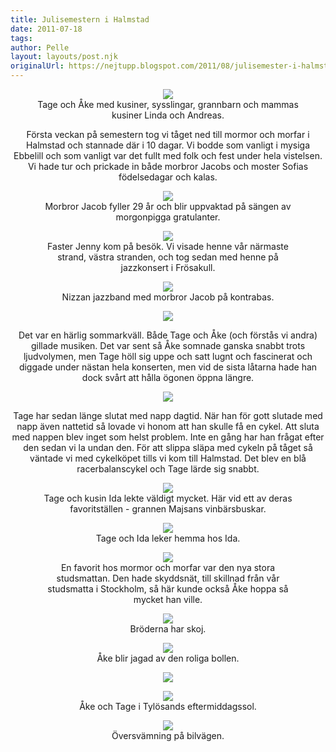```yaml
---
title: Julisemestern i Halmstad
date: 2011-07-18
tags: 	
author: Pelle
layout: layouts/post.njk
originalUrl: https://nejtupp.blogspot.com/2011/08/julisemester-i-halmstad.html
---
```


<div style="text-align: center;">

<figure>
	<img src="../../../img/2011/07/Halmstad+-+Barn+pa%25CC%258A+Ebbehill-_MG_1056.jpg">
	<figcaption>Tage och Åke med kusiner, sysslingar, grannbarn och mammas kusiner Linda och Andreas.</figcaption>
</figure>

Första veckan på semestern tog vi tåget ned till mormor och morfar i Halmstad och stannade där i 10 dagar. Vi bodde som vanligt i mysiga Ebbelill och som vanligt var det fullt med folk och fest under hela vistelsen. Vi hade tur och prickade in både morbror Jacobs och moster Sofias födelsedagar och kalas.

<figure>
	<img src="../../../img/2011/07/Halmstad+-+Fo%25CC%2588delsedagskalas-_MG_0999.jpg">
	<figcaption>Morbror Jacob fyller 29 år och blir uppvaktad på sängen av morgonpigga gratulanter.</figcaption>
</figure>

<figure>
	<img src="../../../img/2011/07/Halmstad+-+Blandat-_MG_1015.jpg">
	<figcaption>Faster Jenny kom på besök. Vi visade henne vår närmaste strand, västra stranden, och tog sedan med henne på jazzkonsert i Frösakull.</figcaption>
</figure>

<figure>
	<img src="../../../img/2011/07/Halmstad+-+Nizzan+Jazz+Band-_MG_1102.jpg">
	<figcaption>Nizzan jazzband med morbror Jacob på kontrabas.</figcaption>
</figure>

<figure>
	<img src="../../../img/2011/07/Halmstad+-+Nizzan+Jazz+Band-_MG_1111.jpg">
</figure>

Det var en härlig sommarkväll. Både Tage och Åke (och förstås vi andra) gillade musiken. Det var sent så Åke somnade ganska snabbt trots ljudvolymen, men Tage höll sig uppe och satt lugnt och fascinerat och diggade under nästan hela konserten, men vid de sista låtarna hade han dock svårt att hålla ögonen öppna längre.

<figure>
	<img src="../../../img/2011/07/Halmstad+-+Blandat-_MG_1006.jpg">
</figure>

Tage har sedan länge slutat med napp dagtid. När han för gott slutade med napp även nattetid så lovade vi honom att han skulle få en cykel. Att sluta med nappen blev inget som helst problem. Inte en gång har han frågat efter den sedan vi la undan den. För att slippa släpa med cykeln på tåget så väntade vi med cykelköpet tills vi kom till Halmstad. Det blev en blå racerbalanscykel och Tage lärde sig snabbt.

<figure>
	<img src="../../../img/2011/07/Halmstad+-+Fo%25CC%2588delsedagskalas-_MG_1164.jpg">
	<figcaption>Tage och kusin Ida lekte väldigt mycket. Här vid ett av deras favoritställen - grannen Majsans vinbärsbuskar.</figcaption>
</figure>

<figure>
	<img src="../../../img/2011/07/Halmstad+-+Hos+Josefine-_MG_1134.jpg">
	<figcaption>Tage och Ida leker hemma hos Ida.</figcaption>
</figure>

<figure>
	<img src="../../../img/2011/07/Halmstad+-+Studsmattan-_MG_1276.jpg">
	<figcaption>En favorit hos mormor och morfar var den nya stora studsmattan. Den hade skyddsnät, till skillnad från vår studsmatta i Stockholm, så här kunde också Åke hoppa så mycket han ville.</figcaption>
</figure>

<figure>
	<img src="../../../img/2011/07/Halmstad+-+Studsmattan-_MG_1282.jpg">
	<figcaption>Bröderna har skoj.</figcaption>
</figure>

<figure>
	<img src="../../../img/2011/07/Halmstad+-+Studsmattan-_MG_1284.jpg">
	<figcaption>Åke blir jagad av den roliga bollen.</figcaption>
</figure>

<figure>
	<img src="../../../img/2011/07/Halmstad+-+Studsmattan-_MG_1287.jpg">
</figure>

<figure>
	<img src="../../../img/2011/07/Halmstad+-+Tylo%25CC%2588sand-_MG_1251.jpg">
	<figcaption>Åke och Tage i Tylösands eftermiddagssol.</figcaption>
</figure>

<figure>
	<img src="../../../img/2011/07/Halmstad+-+Tylo%25CC%2588sand-_MG_1256.jpg">
	<figcaption>Översvämning på bilvägen.</figcaption>
</figure>